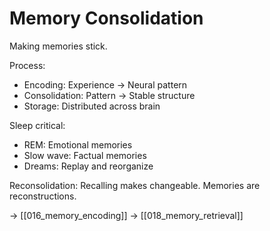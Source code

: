 # Memory Consolidation

Making memories stick.

Process:
- Encoding: Experience → Neural pattern
- Consolidation: Pattern → Stable structure
- Storage: Distributed across brain

Sleep critical:
- REM: Emotional memories
- Slow wave: Factual memories
- Dreams: Replay and reorganize

Reconsolidation:
Recalling makes changeable.
Memories are reconstructions.

→ [[016_memory_encoding]]
→ [[018_memory_retrieval]]